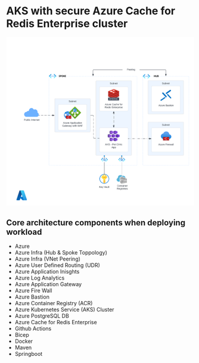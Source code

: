 # AKS with secure Azure Cache for Redis Enterprise cluster

![Architectural diagram ](./media/AKS-secure-redis-cache.png)

## Core architecture components when deploying workload

* Azure
* Azure Infra (Hub & Spoke Toppology)
* Azure Infra (VNet Peering)
* Azure User Defined Routing (UDR)
* Azure Application Inisghts
* Azure Log Analytics
* Azure Application Gateway
* Azure Fire Wall
* Azure Bastion
* Azure Container Registry (ACR)
* Azure Kubernetes Service (AKS) Cluster
* Azure PostgreSQL DB
* Azure Cache for Redis Enterprise
* Github Actions
* Bicep
* Docker
* Maven
* Springboot